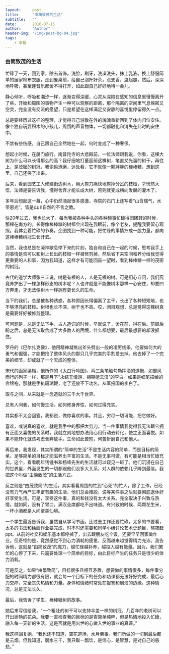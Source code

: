 ```yaml
---
layout:     post
title:      "由简致茂的生活"
subtitle:   ""
date:       2016-07-15
author:     "Author"
header-img: "/img/post-bg-04.jpg"
tags:
    - 幸福
---
```

<h3>由简致茂的生活</h3>
<p></p>
<p>忙碌了一天，回到家，除去首饰，洗脸，刷牙，洗澡洗头，抹上乳液。换上舒服简单的居家棉布衣服，走到餐桌前，给自己泡杯好茶，点支香，盘起腿，然后，深深地呼吸，甚至连音乐都舍不得打开，如此跟自己好好地待一会儿。</p>
<p>静心倾听，呼吸和潮汐一样，逐渐变得深缓，心灵从深陷在感知的信息里慢慢离开了些，开始和周围的事物产生一种可以观察的距离，那个隔离的空间里气息绵密又空灵，完全没有交流的愿望，只是希望在这样满足又安静的喜悦里停留得久一点。</p>
<p>总是要经历过这样的整理，才觉得自己游散在外的魂魄重新回到了体内归位安住。像个独自玩耍积木的小孩儿，周围的声音物体，一切都融化和消失在此时的安住中。</p>
<p>不禁有些伤感，自己跟自己全然地在一起，何时变成了一种奢侈。</p>
<p>想起小时候，在厦门旅行。南普陀寺的大悲殿前，一位法师跟我说，你看，这棵大树为什么可以长得那么的高？我仔细地打量面前这棵树，笔直又光溜的树干，再往上，是茂密的树冠，我偷偷琢磨，远处看，它不就像一颗胖胖的棒棒糖，想到这里，自己还笑了出来。</p>
<p>后来，看到园艺工人修建街边树木，用大剪刀痛快地剪掉分岔的枝桠，才恍然大悟，法师是要告诉我，懂得舍弃才能长成大树，否则就变成横向发展的灌木了。</p>
<p>多年后想起这一幕，心中仍然涌起很多感激，寺院的石门上还写着“山含瑞气，水带恩光”。皆是山川自然的不言之教。</p>
<p>快20年过去，我也长大了，每当我被各种手头的各种琐事忙碌得团团转的时候，那棵在南方的，长得像棒棒糖的树都会出现在我眼前，像个老友，提醒我要留心观照。我体会着忙碌的节奏，企图找到一种可能，把忙碌的事情拧成一股力量，都向这棒棒糖树冠生长开去。</p>
<p>当然，我也总是在凝神歇息停下来的片刻，独自和自己在一起的时候，思考我手上的事情是否可以和树上长出的枝桠一样被修剪掉，然后省下来空间和养分给我觉得更重要的人和事，因为我知道，这样才有可能回首一望时，看到棒棒糖一样的茂密的树冠。</p>
<p>古代的道学大师张三丰说，树是有根的人，人是无根的树。可是扪心自问，我们究竟养护出了一棵怎样形态的树木呢？人也许就是不能像树木那样一心安住，却要四方奔走，才无法像树木一样拥有更长久的生命。</p>
<p>当下的我们，总是被各种诱惑，各种原因长得偏离了主干，长出了各种短短地，也不够漂亮的枝桠。树根也长不深，树干也不高。哎，闭目观想，总是觉得这棵树真是需要好好被修剪整理。</p>
<p>可问题是，总是无法下手，古人造词的时候，早就说了，舍在前，得在后。前顾后盼之后，总是无法取舍成了大多数人的困境，什么都想要，最后最想要的却没抓住。</p>
<p>罗丹的《巴尔扎克像》，他用精神凝练出斧头劈出一般的凌厉线条，他要如何大的勇气和倔强，才能把抢了整体风头的那只几乎完美的手割爱去掉。他去掉了一个完美的细节，却成就了一个天成的整体。</p>
<p>宋代的画家梁楷，他所作的《太白行吟图》，两三条笔触勾勒挥洒的道袍，如御风而行的列子一样，那是月下“永结无情游，相期邈云汉”的李白。如果是细笔描绘的宫锦袍，那就是手执珊瑚鞭，老了还放不下功名，从军报国的李白了。</p>
<p>取与之间，从来就是一念造就的三千大千世界。</p>
<p>总有人问我，如何慢生活，如何修身养性，如何过得充实。</p>
<p>其实都不太会回答，我都说，做你喜欢的事。并且，穷尽一切可能，把它做好。</p>
<p>喜欢，或说真的喜欢，就是我手中的那把大剪刀。当一件事情我觉得我无法跟它拥有正面又喜悦的关系时，我就立刻地想办法用心用行动去转化，使之正面喜悦。如果不能转化就该考虑舍弃放手。生命如此苦短，何苦折磨自己和他人。</p>
<p>再后来，我发现，其实所谓的“简单的生活”不是生活内容的简单，而是目标的简单。足够简单的目标才能滋养出丰富的生活。不是无事可做，有可能是相当忙碌充实。这个，看看晚年钱锺书和杨绛先生的生活就可以窥见一斑了。他们沉浸在自己的世界里，外面发生的一切都跟他们没多大关系，对人群的依赖几乎降到最低。我把这个叫做“由简致茂”的生活方式。</p>
<p>反之则是“由茂致简”的生活，其实看看周围的忙到“心死”的忙人，除了工作，已经没有力气再产生丰富有趣的生活，他们总会推脱，说等某件事之后就要彻底退休好好享受生活。可是，享受这件事，真的和钱没有太大关系。完全取决于兴致与热情。就如同，没有了胃口，满汉全席都吃不出味道。有兴致的时候，两颗花生米，一杯小酒都是人间至美仙境。</p>
<p>一个学生最近告诉我，虽然自从学习书画，比过去工作还要忙碌，太多的书要看，太多的书法和绘画作业要完成，时不时还需要和同学小组讨论艺术史题目，熬夜赶ppt。从前的社交和娱乐基本都停掉了，出去跟朋友吃个饭，还要早早回家做作业。但奇怪的是，竟然感觉不到心力消耗的疲惫，反而越来越觉得精力充沛。我告诉他，这就是“由简致茂”的魔力，越忙碌越补养，越投入越有能量。因为，我们繁忙的心停了下来，只需要处理一个简单的目标，由此目标产生的任务只是很少的体力消耗。</p>
<p>可是反之，如果“由繁致简”，目标很多且相互矛盾，想要做的事情很多，每件事分配的时间精力都很有限，就会每一个目标下的任务和功课都无法好好完成，最后心力交瘁，完全丧失热情和力量。身体和情绪时常处在报警和崩溃的边缘。这种情况，总是无法长久。</p>
<p>最后，我告诉了学生，棒棒糖树的故事。</p>
<p>她后来写信给我，“一个粗壮的树干可以支持伞盖一样的树冠，几百年的老树可以开出娇艳的花朵。我要一直检查我的目标的是否简单纯粹，但是热情地投入忙碌，融入每一天新的生活，这是否就是用出世的心做入世的事业的真谛。”</p>
<p>我这样回复她，“我也还不知道，空花道场，水月佛事。我们所做的一切到最后都是云烟。但我知道，弱水三千，我只取一瓢饮，是信心，是智慧，是对自己的慈悲。”</p>
